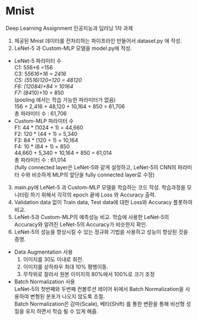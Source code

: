 # Mnist
Deep Learning Assignment
인공지능과 딥러닝 1차 과제

1. 제공된 Mnist 데이터를 전처리하는 파이프라인 만들어서 dataset.py 에 작성. 
2. LeNet-5 과 Custom-MLP 모델을 model.py에 작성. 
  - LeNet-5 파라미터 수   
    C1: 5*5*6+6  =156   
    C3: 5*5*6*16+16 = 2416   
    C5: (5*5*16)*120+120 = 48120   
    F6: (120*84)+84 = 10164   
    F7: (84*10)+10 = 850   
    (pooling 에서는 학습 가능한 파라미터가 없음)   
    156 + 2,416 + 48,120 + 10,164 + 850 = 61,706   
    총 파라미터 수 : 61,706   
  - Custom-MLP 파라미터 수   
    F1: 44 * (1024 + 1) = 44,660   
    F2: 120 * (44 + 1) = 5,340   
    F3: 84 * (120 + 1) = 10,164   
    F4: 10 * (84 + 1) = 850   
    44,660 + 5,340 + 10,164 + 850 = 61,014   
    총 파라미터 수 : 61,014   
    (fully connected layer은 LeNet-5와 같게 설정하고, LeNet-5의 CNN의 파라미터 수와 비슷하게 MLP의 앞단을 fully connected layer로 수정)   
3. main.py에 LeNet-5 과 Custom-MLP 모델을 학습하는 코드 작성. 학습과정을 모니터링 하기 위해서 각각의 epoch 끝에 Loss 와 Accuracy 출력. 
4. Validation data 없이 Train data, Test data에 대한 Loss와 Accuracy 플롯하여 비교. 
5. LeNet-5과 Custom-MLP의 예측성능 비교. 학습에 사용한 LeNet-5의 Accuracy와 알려진 LeNet-5의 Accuracy가 비슷한지 확인. 
6. LeNet-5의 성능을 향상시킬 수 있는 정규화 기법을 사용하고 성능이 향상된 것을 증명. 
  - Data Augmentation 사용 
    1) 이미지를 30도 이내로 회전.
    2) 이미지를 상하좌우 최대 10% 평행이동.
    3) 무작위로 잘라서 원본 이미지의 80%에서 100%로 크기 조정
  - Batch Normalization 사용   
    LeNet-5의 첫번째와 두번째 컨볼루션 레이어 뒤에서 Batch Normalization을 사용하여 변형된 분포가 나오지 않도록 조절.   
    Batch Normalization은 감마(Scale), 베타(Shift) 를 통한 변환을 통해 비선형 성질을 유지 하면서 학습 될 수 있게 해줌.   

  

